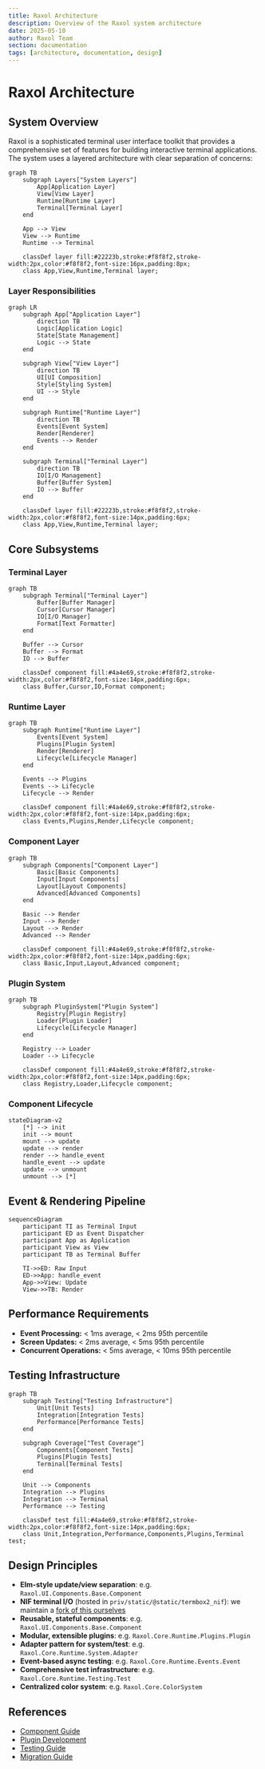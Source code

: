 ```yaml
---
title: Raxol Architecture
description: Overview of the Raxol system architecture
date: 2025-05-10
author: Raxol Team
section: documentation
tags: [architecture, documentation, design]
---
```


# Raxol Architecture

## System Overview

Raxol is a sophisticated terminal user interface toolkit that provides a comprehensive set of features for building interactive terminal applications. The system uses a layered architecture with clear separation of concerns:

```mermaid
graph TB
    subgraph Layers["System Layers"]
        App[Application Layer]
        View[View Layer]
        Runtime[Runtime Layer]
        Terminal[Terminal Layer]
    end

    App --> View
    View --> Runtime
    Runtime --> Terminal

    classDef layer fill:#22223b,stroke:#f8f8f2,stroke-width:2px,color:#f8f8f2,font-size:16px,padding:8px;
    class App,View,Runtime,Terminal layer;
```

### Layer Responsibilities

```mermaid
graph LR
    subgraph App["Application Layer"]
        direction TB
        Logic[Application Logic]
        State[State Management]
        Logic --> State
    end

    subgraph View["View Layer"]
        direction TB
        UI[UI Composition]
        Style[Styling System]
        UI --> Style
    end

    subgraph Runtime["Runtime Layer"]
        direction TB
        Events[Event System]
        Render[Renderer]
        Events --> Render
    end

    subgraph Terminal["Terminal Layer"]
        direction TB
        IO[I/O Management]
        Buffer[Buffer System]
        IO --> Buffer
    end

    classDef layer fill:#22223b,stroke:#f8f8f2,stroke-width:2px,color:#f8f8f2,font-size:14px,padding:6px;
    class App,View,Runtime,Terminal layer;
```

## Core Subsystems

### Terminal Layer

```mermaid
graph TB
    subgraph Terminal["Terminal Layer"]
        Buffer[Buffer Manager]
        Cursor[Cursor Manager]
        IO[I/O Manager]
        Format[Text Formatter]
    end

    Buffer --> Cursor
    Buffer --> Format
    IO --> Buffer

    classDef component fill:#4a4e69,stroke:#f8f8f2,stroke-width:2px,color:#f8f8f2,font-size:14px,padding:6px;
    class Buffer,Cursor,IO,Format component;
```

### Runtime Layer

```mermaid
graph TB
    subgraph Runtime["Runtime Layer"]
        Events[Event System]
        Plugins[Plugin System]
        Render[Renderer]
        Lifecycle[Lifecycle Manager]
    end

    Events --> Plugins
    Events --> Lifecycle
    Lifecycle --> Render

    classDef component fill:#4a4e69,stroke:#f8f8f2,stroke-width:2px,color:#f8f8f2,font-size:14px,padding:6px;
    class Events,Plugins,Render,Lifecycle component;
```

### Component Layer

```mermaid
graph TB
    subgraph Components["Component Layer"]
        Basic[Basic Components]
        Input[Input Components]
        Layout[Layout Components]
        Advanced[Advanced Components]
    end

    Basic --> Render
    Input --> Render
    Layout --> Render
    Advanced --> Render

    classDef component fill:#4a4e69,stroke:#f8f8f2,stroke-width:2px,color:#f8f8f2,font-size:14px,padding:6px;
    class Basic,Input,Layout,Advanced component;
```

### Plugin System

```mermaid
graph TB
    subgraph PluginSystem["Plugin System"]
        Registry[Plugin Registry]
        Loader[Plugin Loader]
        Lifecycle[Lifecycle Manager]
    end

    Registry --> Loader
    Loader --> Lifecycle

    classDef component fill:#4a4e69,stroke:#f8f8f2,stroke-width:2px,color:#f8f8f2,font-size:14px,padding:6px;
    class Registry,Loader,Lifecycle component;
```

### Component Lifecycle

```mermaid
stateDiagram-v2
    [*] --> init
    init --> mount
    mount --> update
    update --> render
    render --> handle_event
    handle_event --> update
    update --> unmount
    unmount --> [*]
```

## Event & Rendering Pipeline

```mermaid
sequenceDiagram
    participant TI as Terminal Input
    participant ED as Event Dispatcher
    participant App as Application
    participant View as View
    participant TB as Terminal Buffer

    TI->>ED: Raw Input
    ED->>App: handle_event
    App->>View: Update
    View->>TB: Render
```

## Performance Requirements

- **Event Processing:** < 1ms average, < 2ms 95th percentile
- **Screen Updates:** < 2ms average, < 5ms 95th percentile
- **Concurrent Operations:** < 5ms average, < 10ms 95th percentile

## Testing Infrastructure

```mermaid
graph TB
    subgraph Testing["Testing Infrastructure"]
        Unit[Unit Tests]
        Integration[Integration Tests]
        Performance[Performance Tests]
    end

    subgraph Coverage["Test Coverage"]
        Components[Component Tests]
        Plugins[Plugin Tests]
        Terminal[Terminal Tests]
    end

    Unit --> Components
    Integration --> Plugins
    Integration --> Terminal
    Performance --> Testing

    classDef test fill:#4a4e69,stroke:#f8f8f2,stroke-width:2px,color:#f8f8f2,font-size:14px,padding:6px;
    class Unit,Integration,Performance,Components,Plugins,Terminal test;
```

## Design Principles

- **Elm-style update/view separation**: e.g. `Raxol.UI.Components.Base.Component`
- **NIF terminal I/O** (hosted in `priv/static/@static/termbox2_nif`): we maintain a [fork of this ourselves](https://github.com/Hydepwns/termbox2_nif)
- **Reusable, stateful components**: e.g. `Raxol.UI.Components.Base.Component`
- **Modular, extensible plugins**: e.g. `Raxol.Core.Runtime.Plugins.Plugin`
- **Adapter pattern for system/test**: e.g. `Raxol.Core.Runtime.System.Adapter`
- **Event-based async testing**: e.g. `Raxol.Core.Runtime.Events.Event`
- **Comprehensive test infrastructure**: e.g. `Raxol.Core.Runtime.Testing.Test`
- **Centralized color system**: e.g. `Raxol.Core.ColorSystem`

## References

- [Component Guide](../examples/guides/03_components_and_layout/components/README.md)
- [Plugin Development](../examples/guides/04_extending_raxol/plugin_development.md)
- [Testing Guide](../examples/guides/05_development_and_testing/testing.md)
- [Migration Guide](MIGRATION_GUIDE.md)

